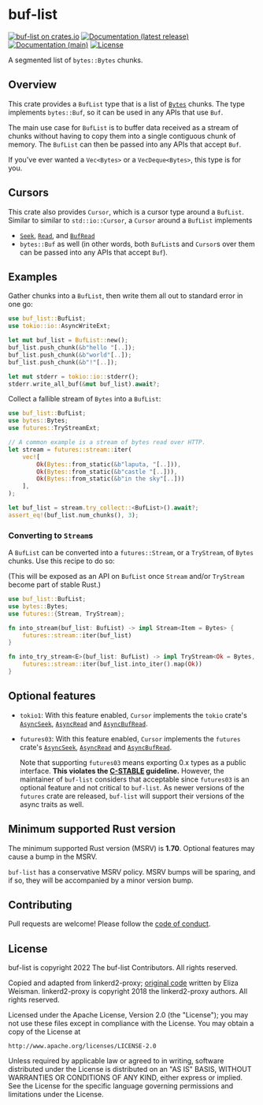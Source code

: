 # buf-list

[![buf-list on crates.io](https://img.shields.io/crates/v/buf-list)](https://crates.io/crates/buf-list) [![Documentation (latest release)](https://docs.rs/buf-list/badge.svg)](https://docs.rs/buf-list/) [![Documentation (main)](https://img.shields.io/badge/docs-main-brightgreen)](https://sunshowers-code.github.io/buf-list/rustdoc/buf_list/) [![License](https://img.shields.io/badge/license-Apache-green.svg)](LICENSE)

A segmented list of `bytes::Bytes` chunks.

## Overview

This crate provides a `BufList` type that is a list of [`Bytes`](bytes::Bytes) chunks. The
type implements `bytes::Buf`, so it can be used in any APIs that use `Buf`.

The main use case for `BufList` is to buffer data received as a stream of chunks without
having to copy them into a single contiguous chunk of memory. The `BufList` can then be passed
into any APIs that accept `Buf`.

If you've ever wanted a `Vec<Bytes>` or a `VecDeque<Bytes>`, this type is for you.

## Cursors

This crate also provides `Cursor`, which is a cursor type around a
`BufList`. Similar to similar to `std::io::Cursor`, a `Cursor` around
a `BufList` implements

* [`Seek`](std::io::Seek), [`Read`](std::io::Read), and [`BufRead`](std::io::BufRead)
* `bytes::Buf` as well (in other words, both `BufList`s and `Cursor`s over them
  can be passed into any APIs that accept `Buf`).

## Examples

Gather chunks into a `BufList`, then write them all out to standard error in one go:

```rust
use buf_list::BufList;
use tokio::io::AsyncWriteExt;

let mut buf_list = BufList::new();
buf_list.push_chunk(&b"hello "[..]);
buf_list.push_chunk(&b"world"[..]);
buf_list.push_chunk(&b"!"[..]);

let mut stderr = tokio::io::stderr();
stderr.write_all_buf(&mut buf_list).await?;
```

Collect a fallible stream of `Bytes` into a `BufList`:

```rust
use buf_list::BufList;
use bytes::Bytes;
use futures::TryStreamExt;

// A common example is a stream of bytes read over HTTP.
let stream = futures::stream::iter(
    vec![
        Ok(Bytes::from_static(&b"laputa, "[..])),
        Ok(Bytes::from_static(&b"castle "[..])),
        Ok(Bytes::from_static(&b"in the sky"[..]))
    ],
);

let buf_list = stream.try_collect::<BufList>().await?;
assert_eq!(buf_list.num_chunks(), 3);
```

### Converting to `Stream`s

A `BufList` can be converted into a `futures::Stream`, or a `TryStream`, of `Bytes` chunks. Use
this recipe to do so:

(This will be exposed as an API on `BufList` once `Stream` and/or `TryStream` become part of
stable Rust.)

```rust
use buf_list::BufList;
use bytes::Bytes;
use futures::{Stream, TryStream};

fn into_stream(buf_list: BufList) -> impl Stream<Item = Bytes> {
    futures::stream::iter(buf_list)
}

fn into_try_stream<E>(buf_list: BufList) -> impl TryStream<Ok = Bytes, Error = E> {
    futures::stream::iter(buf_list.into_iter().map(Ok))
}
```

## Optional features

* `tokio1`: With this feature enabled, `Cursor` implements the `tokio` crate's
  [`AsyncSeek`](tokio::io::AsyncSeek), [`AsyncRead`](tokio::io::AsyncRead) and
  [`AsyncBufRead`](tokio::io::AsyncBufRead).

* `futures03`: With this feature enabled, `Cursor` implements the `futures` crate's
  [`AsyncSeek`](futures_io_03::AsyncSeek), [`AsyncRead`](futures_io_03::AsyncRead) and
  [`AsyncBufRead`](futures_io_03::AsyncBufRead).

  Note that supporting `futures03` means exporting 0.x types as a public interface. **This
  violates the
  [C-STABLE](https://rust-lang.github.io/api-guidelines/necessities.html#public-dependencies-of-a-stable-crate-are-stable-c-stable)
  guideline.** However, the maintainer of `buf-list` considers that acceptable since `futures03`
  is an optional feature and not critical to `buf-list`. As newer versions of the `futures`
  crate are released, `buf-list` will support their versions of the async traits as well.

## Minimum supported Rust version

The minimum supported Rust version (MSRV) is **1.70**. Optional features may
cause a bump in the MSRV.

`buf-list` has a conservative MSRV policy. MSRV bumps will be sparing, and
if so, they will be accompanied by a minor version bump.

## Contributing

Pull requests are welcome! Please follow the
[code of conduct](https://github.com/sunshowers-code/.github/blob/main/CODE_OF_CONDUCT.md).

## License

buf-list is copyright 2022 The buf-list Contributors. All rights reserved.

Copied and adapted from linkerd2-proxy; [original
code](https://github.com/linkerd/linkerd2-proxy/blob/d36e3a75ef428453945eedaa230a32982c17d30d/linkerd/http-retry/src/replay.rs#L421-L492)
written by Eliza Weisman. linkerd2-proxy is copyright 2018 the linkerd2-proxy authors. All rights
reserved.

Licensed under the Apache License, Version 2.0 (the "License"); you may not use
these files except in compliance with the License. You may obtain a copy of the
License at

    http://www.apache.org/licenses/LICENSE-2.0

Unless required by applicable law or agreed to in writing, software distributed
under the License is distributed on an "AS IS" BASIS, WITHOUT WARRANTIES OR
CONDITIONS OF ANY KIND, either express or implied. See the License for the
specific language governing permissions and limitations under the License.
